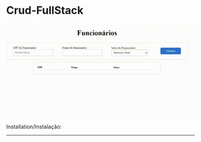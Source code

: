 # Crud-FullStack

<img src="Client/src/toReadme/crudVideogif.gif">


Installation/Instalação:
________________________________________________________________________________________________________________________________________________________________________________________________________________________________________________________________________________
